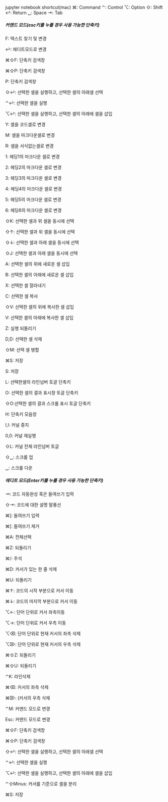 jupyter notebook shortcut(mac)
⌘: Command
⌃: Control
⌥: Option
⇧: Shift
↩: Return
␣: Space
⇥: Tab 

##### 커맨드 모드(esc키를 누를 경우 사용 가능한 단축키) #####

 F: 텍스트 찾기 및 변경

 ↩: 에디트모드로 변경

 ⌘⇧F: 단축키 검색창

 ⌘⇧P: 단축키 검색창

 P: 단축키 검색창

 ⇧↩: 선택한 셀을 실행하고, 선택한 셀의 아래셀 선택

 ⌃↩: 선택한 셀을 실행

 ⌥↩: 선택한 셀을 실행하고, 선택한 셀의 아래에 셀을 삽입

 Y: 셀을 코드셀로 변경

 M: 셀을 마크다운셀로 변경

 R: 셀을 서식없는셀로 변경

 1: 헤딩1의 마크다운 셀로 변경

 2: 헤딩2의 마크다운 셀로 변경

 3: 헤딩3의 마크다운 셀로 변경

 4: 헤딩4의 마크다운 셀로 변경

 5: 헤딩5의 마크다운 셀로 변경

 6: 헤딩6의 마크다운 셀로 변경

⇧K: 선택한 셀과 위 셀을 동시에 선택

⇧↑: 선택한 셀과 위 셀을 동시에 선택

⇧↓: 선택한 셀과 아래 셀을 동시에 선택

⇧J: 선택한 셀과 아래 셀을 동시에 선택

A: 선택한 셀의 위에 새로운 셀 삽입

B: 선택한 셀의 아래에 새로운 셀 삽입

X: 선택한 셀 잘라내기

C: 선택한 셀 복사

⇧V: 선택한 셀의 위에 복사한 셀 삽입

V: 선택한 셀의 아래에 복사한 셀 삽입

Z: 실행 되돌리기

D,D: 선택한 셀 삭제

⇧M: 선택 셀 병합

⌘S: 저장

S: 저장

L: 선택한셀의 라인넘버 토글 단축키

O: 선택한 셀의 결과 표시창 토글 단축키

⇧O:선택한 셀의 결과 스크롤 표시 토글 단축키

H: 단축키 모음창

I,I: 커널 중지

0,0: 커널 재실행

⇧L: 커널 전체 라인넘버 토글

⇧␣: 스크롤 업

 ␣: 스크롤 다운

##### 에디트 모드(Enter키를 누를 경우 사용 가능한 단축키) #####

⇥: 코드 자동완성 혹은 들여쓰기 입력

⇧⇥: 코드에 대한 설명 말풍선

⌘]: 들여쓰기 입력

⌘[: 들여쓰기 제거

⌘A: 전체선택

⌘Z: 되돌리기

⌘/: 주석

⌘D: 커서가 있는 한 줄 삭제

⌘U: 되돌리기

⌘↑: 코드의 시작 부분으로 커서 이동

⌘↓: 코드의 마지막 부분으로 커서 이동

⌥←: 단어 단위로 커서 좌측이동

⌥→: 단어 단위로 커서 우측 이동

⌥⌫: 단어 단위로 현재 커서의 좌측 삭제

⌥⌦: 단어 단위로 현재 커서의 우측 삭제

⌘⇧Z: 되돌리기

⌘⇧U: 되돌리기

⌃K: 라인삭제

⌘⌫: 커서의 좌측 삭제

⌘⌦: (커서의 우측 삭제

⌃M: 커맨드 모드로 변경

Esc: 커맨드 모드로 변경

⌘⇧F: 단축키 검색창

⌘⇧P: 단축키 검색창

⇧↩: 선택한 셀을 실행하고, 선택한 셀의 아래셀 선택

⌃↩: 선택한 셀을 실행

⌥↩: 선택한 셀을 실행하고, 선택한 셀의 아래에 셀을 삽입

⌃⇧Minus: 커서를 기준으로 셀을 분리

⌘S: 저장